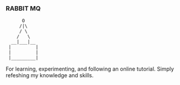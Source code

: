 ### RABBIT MQ
```
      O  
     /|\
     / \  
    /   \  
  __|___|__  
 |         |  
 |         |  
 |_________| 
```

For learning, experimenting, and following an online tutorial. Simply refeshing my knowledge and skills. 